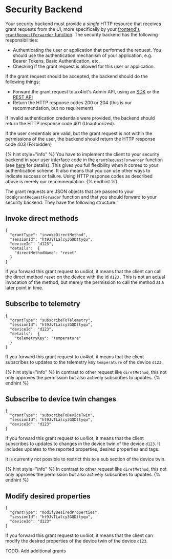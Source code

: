 # Security Backend

Your security backend must provide a _single_ HTTP resource that receives grant requests from the UI, more specifically by your [frontend's `grantRequestForwarder` function](implementing-the-grantrequestforwarder-function.md). The security backend has the following responsibilities:

* Authenticating the user or application that performed the request. You should use the authentication mechanism of your application, e.g. Bearer Tokens, Basic Authentication, etc.
* Checking if the grant request is allowed for this user or application.

If the grant request should be accepted, the backend should do the following things:

* Forward the grant request to ux4iot's Admin API, using an [SDK](admin-sdks/) or the [REST API](admin-rest-api.md)
* Return the HTTP response codes 200 or 204 \(this is our recommendation, but no requirement\)

If invalid authentication credentials were provided, the backend should return the HTTP response code 401 \(Unauthorized\).

If the user credentials are valid, but the grant request is not within the permissions of the user, the backend should return the HTTP response code 403 \(Forbidden\)

{% hint style="info" %}
You have to implement the client to your security backend in your user interface code in the `grantRequestForwarder` function \(see [here](implementing-the-grantrequestforwarder-function.md) for details\). This gives you full flexibility when it comes to your authentication scheme. It also means that you can use other ways to indicate success or failure. Using HTTP response codes as described above is merely our recommendation.
{% endhint %}

The grant requests are JSON objects that are passed to your local`grantRequestForwader` function and that you should forward to your security backend. They have the following structure:

## Invoke direct methods

```text
{
  "grantType": "invokeDirectMethod",
  "sessionId": "ht9JvTLalcy3GQDttyqu",
  "deviceId": "d123",
  "details":  {
    "directMethodName": "reset"
  }
}
```

If you forward this grant request to ux4iot, it means that the client can call the direct method `reset` on the device with the id `d123` . This is not an actual invocation of the method, but merely the permission to call the method at a later point in time.

## Subscribe to telemetry

```text
{
  "grantType": "subscribeToTelemetry",
  "sessionId": "ht9JvTLalcy3GQDttyqu",
  "deviceId": "d123",
  "details":  {
    "telemetryKey": "temperature"
  }
}
```

If you forward this grant request to ux4iot, it means that the client subscribes to updates to the telemetry key `temperature` of the device `d123`.

{% hint style="info" %}
In contrast to other request like `diretMethod`, this not only approves the permission but also actively subscribes to updates.
{% endhint %}

## Subscribe to device twin changes

```text
{
  "grantType": "subscribeToDeviceTwin",
  "sessionId": "ht9JvTLalcy3GQDttyqu",
  "deviceId": "d123" 
}
```

If you forward this grant request to ux4iot, it means that the client subscribes to updates to changes in the device twin of the device `d123`. It includes updates to the reported properties, desired properties and tags.

It is currently not possible to restrict this to a sub section of the device twin.

{% hint style="info" %}
In contrast to other request like `diretMethod`, this not only approves the permission but also actively subscribes to updates.
{% endhint %}

## Modify desired properties

```text
{
  "grantType": "modifyDesiredProperties",
  "sessionId": "ht9JvTLalcy3GQDttyqu",
  "deviceId": "d123" 
}
```

If you forward this grant request to ux4iot, it means that the client can modify the desired properties of the device twin of the device `d123`. 

TODO: Add additional grants

